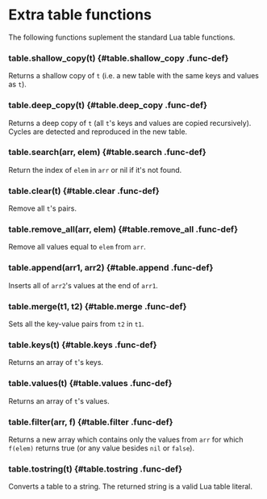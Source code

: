 
# Extra table functions

The following functions suplement the standard Lua table functions.

### table.shallow_copy(t)       {#table.shallow_copy .func-def}

Returns a shallow copy of `t` (i.e. a new table
with the same keys and values as `t`).

### table.deep_copy(t)          {#table.deep_copy .func-def}

Returns a deep copy of `t` (all `t`'s keys and values
are copied recursively). Cycles are detected and reproduced
in the new table.

### table.search(arr, elem)       {#table.search .func-def}

Return the index of `elem` in `arr` or nil if it's not found.

### table.clear(t)              {#table.clear .func-def}

Remove all `t`'s pairs.

### table.remove_all(arr, elem)    {#table.remove_all .func-def}

Remove all values equal to `elem` from `arr`.

### table.append(arr1, arr2)    {#table.append .func-def}

Inserts all of `arr2`'s values at the end of `arr1`.

### table.merge(t1, t2)         {#table.merge .func-def}

Sets all the key-value pairs from `t2` in `t1`.

### table.keys(t)               {#table.keys .func-def}

Returns an array of `t`'s keys.

### table.values(t)             {#table.values .func-def}

Returns an array of `t`'s values.

### table.filter(arr, f)          {#table.filter .func-def}

Returns a new array which contains only the values from
`arr` for which `f(elem)` returns true (or any value besides
`nil` or `false`).

### table.tostring(t)   {#table.tostring .func-def}

Converts a table to a string.
The returned string is a valid Lua table literal.
